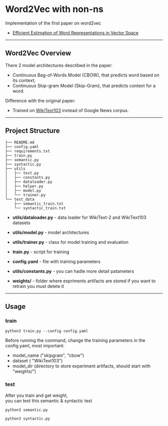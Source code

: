 # Word2Vec with non-ns
Implementation of the first paper on word2vec    
- [Efficient Estimation of Word Representations in Vector Space](https://arxiv.org/abs/1301.3781)

---

## Word2Vec Overview

There 2 model architectures desctibed in the paper:

- Continuous Bag-of-Words Model (CBOW), that predicts word based on its context;
- Continuous Skip-gram Model (Skip-Gram), that predicts context for a word.

Difference with the original paper:

- Trained on [WikiText103](https://pytorch.org/text/stable/datasets.html#wikitext-2) inxtead of Google News corpus.

-----

## Project Structure


```
├── README.md
├── config.yaml
├── requirements.txt
├── train.py
├── semantic.py
├── syntactic.py
├── utils
│   ├── test.py
│   ├── constants.py
│   ├── dataloader.py
│   ├── helper.py
│   ├── model.py
│   └── trainer.py
└── test_data
    ├── semantic_train.txt
    └── syntactic_train.txt
```

- **utils/dataloader.py** - data loader for WikiText-2 and WikiText103 datasets
- **utils/model.py** - model architectures
- **utils/trainer.py** - class for model training and evaluation

- **train.py** - script for training    
- **config.yaml** - file with training parameters     
- **utils/constants.py** - you can hadle more detail patameters       
- **weights/** - folder where expriments artifacts are stored if you want to retrain you must delete it

----

## Usage


### train

```
python3 train.py --config config.yaml
```

Before running the command, change the training parameters in the config.yaml, most important:

- model_name ("skipgram", "cbow")
- dataset ( "WikiText103")
- model_dir (directory to store experiment artifacts, should start with "weights/")


### test
After you train and get weight,  
you can test this semantic & syntactic test

```
python3 semantic.py 
```
```
python3 syntactic.py 
```

